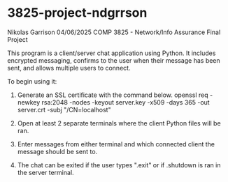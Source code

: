 # 3825-project-ndgrrson

Nikolas Garrison
04/06/2025
COMP 3825 - Network/Info Assurance
Final Project

This program is a client/server chat application using Python. It includes encrypted messaging, confirms to the user when their message has been sent, and allows multiple users to connect.

To begin using it:
1. Generate an SSL certificate with the command below.
    openssl req -newkey rsa:2048 -nodes -keyout server.key -x509 -days 365 -out server.crt -subj "/CN=localhost"

2. Open at least 2 separate terminals where the client Python files will be ran.

3. Enter messages from either terminal and which connected client the message should be sent to.

4. The chat can be exited if the user types ".exit" or if .shutdown is ran in the server terminal.